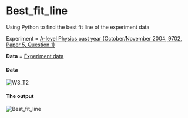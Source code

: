 # Best_fit_line
Using Python to find the best fit line of the experiment data

Experiment = [A-level Physics past year (October/November 2004, 9702, Paper 5, Question 1)](https://github.com/ziqiqiiii/Best_fit_line/blob/main/past_paper.qxd.pdf)

**Data** = [Experiment data](https://github.com/ziqiqiiii/Best_fit_line/blob/main/experiment_data.pdf)

#### Data ####
![W3_T2](https://user-images.githubusercontent.com/103123006/209430828-a6ca7d07-11ff-4394-b9c2-1143de11b9dc.png)

#### The output ####
![Best_fit_line](https://user-images.githubusercontent.com/103123006/209430030-f174b028-f924-421e-b243-9b47192e206e.png)
